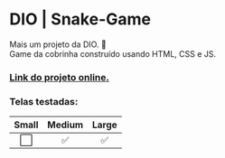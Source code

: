 # DIO | Snake-Game
Mais um projeto da DIO. 🚀<br>
Game da cobrinha construído usando HTML, CSS e JS.

### [Link do projeto online.](https://igo-dev.github.io/snake-game-dio/)

### Telas testadas:
Small | Medium| Large
:---:|:---:|:---:
⬜️|✅|✅
